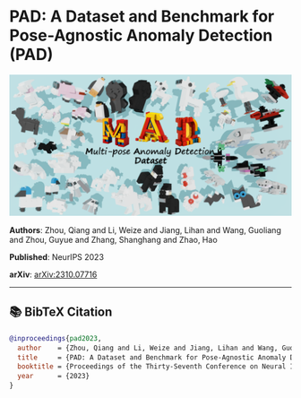# PAD: A Dataset and Benchmark for Pose-Agnostic Anomaly Detection (PAD)
![image](https://github.com/EricLee0224/PAD/raw/main/assets/teaser(a).png)

**Authors**: Zhou, Qiang and Li, Weize and Jiang, Lihan and Wang, Guoliang and Zhou, Guyue and Zhang, Shanghang and Zhao, Hao

**Published**: NeurIPS 2023

**arXiv**: [arXiv:2310.07716](https://arxiv.org/pdf/2310.07716)

---

## 📚 BibTeX Citation

```bibtex
@inproceedings{pad2023,
  author    = {Zhou, Qiang and Li, Weize and Jiang, Lihan and Wang, Guoliang and Zhou, Guyue and Zhang, Shanghang and Zhao, Hao},
  title     = {PAD: A Dataset and Benchmark for Pose-Agnostic Anomaly Detection},
  booktitle = {Proceedings of the Thirty-Seventh Conference on Neural Information Processing Systems (NeurIPS)},
  year      = {2023}
}
```
